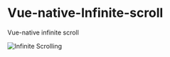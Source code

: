 # Vue-native-Infinite-scroll
Vue-native  infinite scroll

![Infinite Scrolling](https://res.cloudinary.com/samueljames/image/upload/v1540737925/infinite-scrolling.gif)
